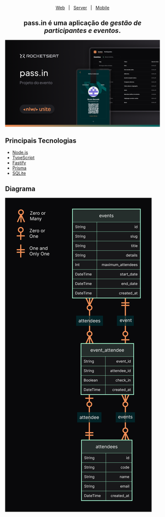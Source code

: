 <div align="center">
  <a href="https://github.com/BrunoBecoski/nlw-unite-pass-in-web">Web</a> 
  &nbsp; | &nbsp;
  <a href="https://github.com/BrunoBecoski/nlw-unite-pass-in-server">Server</a>
  &nbsp; | &nbsp;
  <a href="https://github.com/BrunoBecoski/nlw-unite-pass-in-mobile">Mobile</a>
</div>

<div align="center">
  <h2>pass.in é uma aplicação de <i>gestão de participantes e eventos</i>.</h2>
</div>

<img src=".github/cover.png" alt="pass.in web" />

## Principais Tecnologias

- [Node.js](https://nodejs.org)
- [TypeScript](https://www.typescriptlang.org)
- [Fastify](https://fastify.dev)
- [Prisma](https://www.prisma.io)
- [SQLite](https://sqlite.org)

## Diagrama
  <img src=".github/erd.png" alt="ERD" />
